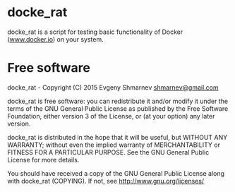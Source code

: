 # docke_rat

docke_rat is a script for testing basic functionality of Docker (www.docker.io) on your system. 

# Free software

docke_rat - Copyright (C) 2015 Evgeny Shmarnev shmarnev@gmail.com

docke_rat is free software: you can redistribute it and/or modify it under the terms of the GNU General Public License as published by the Free Software Foundation, either version 3 of the License, or (at your option) any later version.

docke_rat is distributed in the hope that it will be useful, but WITHOUT ANY WARRANTY; without even the implied warranty of MERCHANTABILITY or FITNESS FOR A PARTICULAR PURPOSE. See the GNU General Public License for more details.

You should have received a copy of the GNU General Public License along with docke_rat (COPYING). If not, see http://www.gnu.org/licenses/

